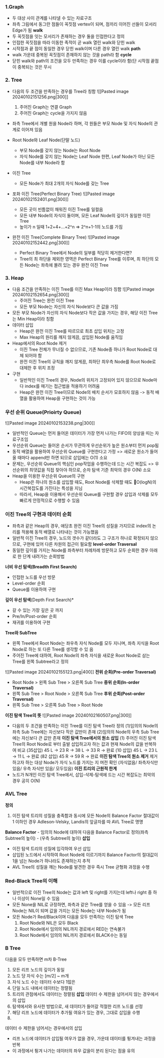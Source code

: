 ### 1.Graph 
- 두 대상 사이 관계를 나타낼 수 있는 자료구조
- 좌측 그림에서 동그란 점들이 꼭짓점 vertex이 되며, 점끼리 이어진 선들이 모서리 Edge가 됨
**walk**
- 두 꼭짓점을 잇는 모서리가 존재하는 경우 둘을 인접한다고 정의
- 인접한 꼭짓점을 따라 이동한 족적이 곧 walk
열린 walk와 닫힌 walk
- 시작점과 끝 점이 동일한 경우 닫힌 walk이며 다른 경우 열린 walk
**path**
- walk 가운데 중복된 꼭짓점이 존재하지 않는 것을 path라 함
**cycle**
- 닫힌 walk와 path의 조건을 모두 만족하는 경우 이를 cycle이라 함(단 시작점 끝점이 중복되는 것은 무시
### 2. Tree
- 다음의 두 조건을 만족하는 경우를 Tree라 칭함
		![[Pasted image 20240102151256.png|300]]
	1. 주어진 Graph는 연결 Graph
	2. 주어진 Graph는 cycle을 가지지 않음
- 좌측 Tree에서 개별 원을 Node라 하며, 각 원들은 부모 Node 및 자식 Node의 관계로 이어져 있음

- Root Node와 Leaf Node(단말 노드)
	- 부모 Node를 갖지 않는 Node는 Root Node
	- 자식 Node를 갖지 않는 Node는 Leaf Node 한편, Leaf Node가 아닌 모든 Node를 내부 Node라 함
- 이진 Tree
	- 모든 Node가 최대 2개의 자식 Node를 갖는 Tree
- 포화 이진 Tree(Perfect Binary Tree)
	 ![[Pasted image 20240102152401.png|300]]
	- 모든 곳이 빈틈없이 채워진 이진 Tree를 일컬음
	- 모든 내부 Node의 자식이 둘이며, 모든 Leaf Node의 깊이가 동일한 이진 Tree
	- 높이가 n 일때 1+2+4+...+2^n => 2^n+1-1의 노드를 가짐
- 완전 이진 Tree(Complete Binary Tree)
	  ![[Pasted image 20240102152442.png|300]]
	- Perfect Binary Tree에서 Node의 일부를 적당히 제거한다면?
	- Tree의 최 하단을 제외한 영역은 Perfect Binary Tree를 이루며, 최 하단의 모든 Node는 좌측에 몰려 있는 경우 완전 이진 Tree
### 3. Heap
- 다음 조건을 만족하는 이진 Tree를 이진 Max Heap이라 칭함
		![[Pasted image 20240102152654.png|300]]
	- 주어진 Tree는 완전 이진 Tree
	- 모든 부모 Node는 자신의 자식 Node보다 큰 값을 가짐
- 모든 부모 Node가 자신의 자식 Node보다 작은 값을 가지는 경우, 해당 이진 Tree는 Min Heap이라 칭함
- 데이터 삽입
	- Heap은 완전 이진 Tree를 따르므로 최초 삽입 위치는 고정
	- Max Heap의 원리를 깨지 않게끔, 삽입된 Node를 움직임
- Heap에서의 Root Node 제거
	- 이진 Tree 전체가 무너질 수 없으므로, 기존 Node중 하나가 Root Node로 대체 되어야 함
	- 완전 이진 Tree의 규칙을 깨지 않게끔, 최하단 최우측 Node를 Root Node로 대체한 후 위치 조정 
- 구현
	- 일반적인 이진 Tree의 경우, Node의 위치가 고정되어 있지 않으므로 Node마다 index를 매기는 접근법을 적용하기 어려움
	- Heap은 완전 이진 Tree이므로 Node의 배치 순서가 모호하지 않음 -> 동적 배열을 활용하여 Heap을 구현하는 것이 가능
### 우선 순위 Queue(**Prioirty Queue**)
![[Pasted image 20240102153238.png|300]]
- 일반적인 Queue는 먼저 들어온 데이터가 가장 먼저 나가는 FIFO의 양상을 띠는 자료구조임
- 우선순위 Queue는 들어온 순서가 무관하게 우선순위가 높은 원소부터 먼저 pop됨
- 동적 배열을 활용하여 우선순위 Queue를 구현한다고 가정
	=> 새로운 원소가 들어올 때마다 append만 하면 되므로 삽입에는 O(1) 소요
- 문제는, 우선순위 Queue의 핵심인 pop작업을 수행하는데 드는 시간 복잡도
	=> 우선순위의 최댓값을 직접 찾아야 하므로, 순차 탐색 기준 최악의 경우 O(N) 소요
- Heap을 이용한 우선순위 Queue의 구현
	- Heap은 하나의 원소를 삽입할 때도, Root Node를 삭제할 때도 O(logN)의 시간복잡도를 가진다는 특성을 지님
	- 따라서, Heap을 이용해서 우선순위 Queue를 구현할 경우 삽입과 삭제를 모두 빠르게 안정적으로 수행할  수 있음


### 이진 Tree의 구현과 데이터 순회
- 좌측과 같은 Heap의 경우, 애당초 완전 이진 Tree의 성질을 가지므로 index의 논리를 적용해 동적 배열로 나타내는 것이 가능했음
- 일반적 이진 Tree의 경우, 노드의 갯수가 같더라도 그 구조가 하나로 확정되지 않으므로, 구현에 있어 다른 차원의 접근이 필요함
**level-order Traversal**
- 동일한 깊이를 가지는 Node를 좌측부터 차례차례 방문하고 모두 순회한 경우 아래로 한 단계 내려가는 순회방법

**너비 우선 탐색(Breadth First Search)**
- 인접한 노드를 우선 방문
- Level-order 순회
- Queue를 이용하여 구현

**깊이 우선 탐색**(Depth First Search)*
- 갈 수 있는 가장 깊은 곳 까지
- Pre/In/Post-order 순회
- 재귀를 이용하여 구현 

**Tree와 SubTree**
- 왼쪽 Tree에서 Root Node는 좌우측 자식 Node를 모두 지니며, 좌측 지식을 Root Node로 하는 또 다른 Tree를 생각할 수 있 음
- 주어진 Tree에 대하여, Root Node의 좌측 자식을 새로운 Root Node로 삼는 Tree를 왼쪽 Subtree라고 정의

![[Pasted image 20240102155123.png|400]]
**전위 순회(Pre-order Traversal)**
- Root Node > 왼쪽 Sub Tree > 오른쪽 Sub Tree
**중위 순회(In-order Traversal)** 
- 왼쪽 Sub Tree > Root Node > 오른쪽 Sub Tree
**후위 순회(Post-order Traversal)**
- 왼쪽 Sub Tree > 오른쪽 Sub Tree > Root Node

**이진 탐색 Tree의 뜻**
	![[Pasted image 20240102160507.png|300]]
- 다음의  두 조건을 만족하는 이진 Tree를 이진 탐색 Tree라 정의
	(1)임의의 Node의 좌측 Sub Tree에는 자신보다 작은 값만이 존재
	(2)임의의 Node의 우측 Sub Tree에는 자신보다 큰 값만 존재
	**이진 탐색 Tree에서의 원소 삽입**
	(1) 주어진 이진 탐색 Tree의 Root Node로 부터 출발 삽입하고자 하는 값과 현재 Node의 값을 반복하여 비교
	(35삽입) 45 L -> 23 R -> 38 L -> 33 R -> 완료
	(10 삽입) 45 L -> 23 L -> 11 L -> 완료
	(82 삽입) 45 R -> 59 R -> 완료
	**이진 탐색 Tree의 원소 제거**
	제거 하고자 하는 대상 Node가 자식 노드를 가지는 지 머전 확인 (자식없음/ 좌측자식만 있음/ 우측 자식만 있음/ 모두있음)
**이진 트리의 근원적 한계**
- 노드가 N개인 이진 탐색 Tree에서, 삽입-삭제-탐색에 드는 시간 복잡도는 최악의 경우 공히 O(N)
	 
		
	

### AVL Tree
**정의**
1. 이진 탐색 트리의 성질을 충족함과 동시에 모든 Node의 Balance Factor 절대값이 1 이하인 경우 Adleson-Velsky, Landis의 앞글자를 따 AVL Tree로 명명

**Balance Factor**
	-  임의의 Node에 대하여 다음을 Balance Factor로 정의(좌측 Subtree의 높이) - (우측 Subtree의 높이)
**삽입**
- 이진 탐색 트리의 성질에 입각하여 우선 삽입
- 삽입된 노드에서 시작하여 Root Node에 이르기까지 Balance Factor의 절대값이 1을 넘는 Node가 하나라도 존재하는지 추적
- AVL Tree의 성질을 깨는 Node를 발견한 경우 즉시 Tree 균형화 과정을 수행


### Red-Black Tree의 이해
- 일반적으로 이진 Tree의 Node는 값과 left 및 right를 가지는데 left나 right 중 하나 이상이 None일 수 있음
- 모든 None을 NIL로 규정하면, 좌측과 같은 Tree를 얻을 수 있음 -> 모든 리프 Node는 NIL이 되며 값을 가지는 모든 Node는 내부 Node가 됨
- 모든 Node가 Red/Black이며 다음을 모두 만족하는 이진 탐색 Tree
	1. Root Node와 NIL은 모두 Black
	2. Root Node에서 임의의 NIL까지 경로에서 RED는 연속불가
	3. Root Node에서 임의의 NIL까지 경로에서 BLACK수는 동일
### B Tree
다음을 모두 만족하면 m차 B-Tree
1. 모든 리프 노드의 깊이가 동일
2. 노드 당 자식 수는 [m/2] ~ m개
3. 자식 노드 수는 데이터 수보다 1많은
4. 단일 노드 내에서 데이터는 정렬됨
5. 트리의 관점에서도 데이터는 정렬됨
**삽입**
데이터 수 제한을 넘어서지 않는 경우에서의 삽입
1. 탐색에서와 유사한 방법으로, 새 데이터가 들어갈 적절한 리프 노드를 선정
2. 해당 리프 노드에 데이터가 추가될 여유가 있는 경우, 그대로 삽입을 수행
3. 
데이터 수 제한을 넘어서는 경우에서의 삽입
- 리프 노드에 데이터가 삽입될 여우가 없을 경우, 가운데 데이터를 튕겨내는 과정을 반복
- 이 과정에서 튕겨 나가는 데이터의 좌우 값을이 분리 된다는 점을 유의











